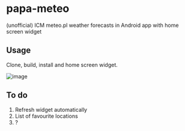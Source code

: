 # papa-meteo
(unofficial) ICM meteo.pl weather forecasts in Android app with home screen widget

## Usage
Clone, build, install and home screen widget.

![image](https://user-images.githubusercontent.com/15368390/244899198-2af15eb3-ab8e-4953-92a3-3d546524301f.png)

## To do
1. Refresh widget automatically
2. List of favourite locations
3. ?

